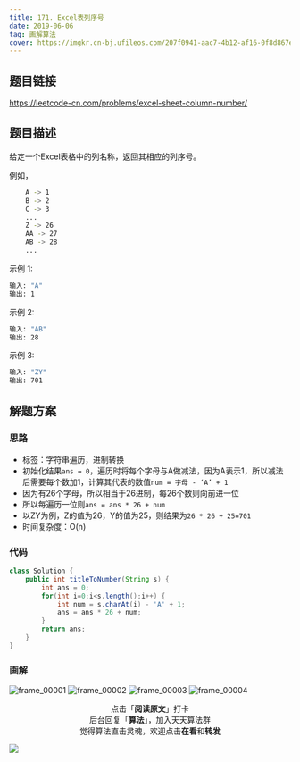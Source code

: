 ```yaml
---
title: 171. Excel表列序号
date: 2019-06-06
tag: 画解算法
cover: https://imgkr.cn-bj.ufileos.com/207f0941-aac7-4b12-af16-0f8d867e7d82.png
---
```


## 题目链接

https://leetcode-cn.com/problems/excel-sheet-column-number/

## 题目描述

给定一个Excel表格中的列名称，返回其相应的列序号。

例如，

```bash
    A -> 1
    B -> 2
    C -> 3
    ...
    Z -> 26
    AA -> 27
    AB -> 28 
    ...
```

示例 1:

```bash
输入: "A"
输出: 1
```

示例 2:

```bash
输入: "AB"
输出: 28
```

示例 3:


```bash
输入: "ZY"
输出: 701
```

## 解题方案

### 思路

- 标签：字符串遍历，进制转换
- 初始化结果`ans = 0`，遍历时将每个字母与A做减法，因为A表示1，所以减法后需要每个数加1，计算其代表的数值`num = 字母 - ‘A’ + 1`
- 因为有26个字母，所以相当于26进制，每26个数则向前进一位
- 所以每遍历一位则`ans = ans * 26 + num`
- 以ZY为例，Z的值为26，Y的值为25，则结果为`26 * 26 + 25=701`
- 时间复杂度：O(n)


### 代码

```java
class Solution {
    public int titleToNumber(String s) {
        int ans = 0;
        for(int i=0;i<s.length();i++) {
            int num = s.charAt(i) - 'A' + 1;
            ans = ans * 26 + num;
        }
        return ans;
    }
}
```

### 画解

![frame_00001](https://imgkr.cn-bj.ufileos.com/fc58f806-bb2c-46cf-84d6-ece97f073983.png)
![frame_00002](https://imgkr.cn-bj.ufileos.com/19650ad9-5b1a-4789-986f-074855366074.png)
![frame_00003](https://imgkr.cn-bj.ufileos.com/f5c42751-461f-4b9a-94c9-1d256d94b9fe.png)
![frame_00004](https://imgkr.cn-bj.ufileos.com/207f0941-aac7-4b12-af16-0f8d867e7d82.png)

<span style="display:block;text-align:center;">点击「<strong>阅读原文</strong>」打卡</span>
<span style="display:block;text-align:center;">后台回复「<strong>算法</strong>」，加入天天算法群</span>
<span style="display:block;text-align:center;">觉得算法直击灵魂，欢迎点击<strong>在看</strong>和<strong>转发</strong></span>

![](https://imgkr.cn-bj.ufileos.com/741c4d5c-cfb4-43d9-858b-146661b590df.gif)